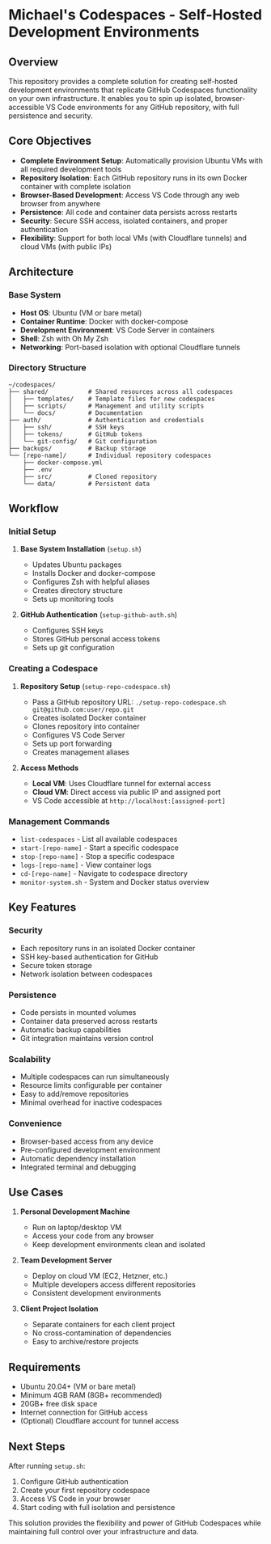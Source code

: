 # Michael's Codespaces - Self-Hosted Development Environments

## Overview

This repository provides a complete solution for creating self-hosted development environments that replicate GitHub Codespaces functionality on your own infrastructure. It enables you to spin up isolated, browser-accessible VS Code environments for any GitHub repository, with full persistence and security.

## Core Objectives

- **Complete Environment Setup**: Automatically provision Ubuntu VMs with all required development tools
- **Repository Isolation**: Each GitHub repository runs in its own Docker container with complete isolation
- **Browser-Based Development**: Access VS Code through any web browser from anywhere
- **Persistence**: All code and container data persists across restarts
- **Security**: Secure SSH access, isolated containers, and proper authentication
- **Flexibility**: Support for both local VMs (with Cloudflare tunnels) and cloud VMs (with public IPs)

## Architecture

### Base System
- **Host OS**: Ubuntu (VM or bare metal)
- **Container Runtime**: Docker with docker-compose
- **Development Environment**: VS Code Server in containers
- **Shell**: Zsh with Oh My Zsh
- **Networking**: Port-based isolation with optional Cloudflare tunnels

### Directory Structure
```
~/codespaces/
├── shared/           # Shared resources across all codespaces
│   ├── templates/    # Template files for new codespaces
│   ├── scripts/      # Management and utility scripts
│   └── docs/         # Documentation
├── auth/             # Authentication and credentials
│   ├── ssh/          # SSH keys
│   ├── tokens/       # GitHub tokens
│   └── git-config/   # Git configuration
├── backups/          # Backup storage
└── [repo-name]/      # Individual repository codespaces
    ├── docker-compose.yml
    ├── .env
    ├── src/          # Cloned repository
    └── data/         # Persistent data
```

## Workflow

### Initial Setup
1. **Base System Installation** (`setup.sh`)
   - Updates Ubuntu packages
   - Installs Docker and docker-compose
   - Configures Zsh with helpful aliases
   - Creates directory structure
   - Sets up monitoring tools

2. **GitHub Authentication** (`setup-github-auth.sh`)
   - Configures SSH keys
   - Stores GitHub personal access tokens
   - Sets up git configuration

### Creating a Codespace
1. **Repository Setup** (`setup-repo-codespace.sh`)
   - Pass a GitHub repository URL: `./setup-repo-codespace.sh git@github.com:user/repo.git`
   - Creates isolated Docker container
   - Clones repository into container
   - Configures VS Code Server
   - Sets up port forwarding
   - Creates management aliases

2. **Access Methods**
   - **Local VM**: Uses Cloudflare tunnel for external access
   - **Cloud VM**: Direct access via public IP and assigned port
   - VS Code accessible at `http://localhost:[assigned-port]`

### Management Commands
- `list-codespaces` - List all available codespaces
- `start-[repo-name]` - Start a specific codespace
- `stop-[repo-name]` - Stop a specific codespace
- `logs-[repo-name]` - View container logs
- `cd-[repo-name]` - Navigate to codespace directory
- `monitor-system.sh` - System and Docker status overview

## Key Features

### Security
- Each repository runs in an isolated Docker container
- SSH key-based authentication for GitHub
- Secure token storage
- Network isolation between codespaces

### Persistence
- Code persists in mounted volumes
- Container data preserved across restarts
- Automatic backup capabilities
- Git integration maintains version control

### Scalability
- Multiple codespaces can run simultaneously
- Resource limits configurable per container
- Easy to add/remove repositories
- Minimal overhead for inactive codespaces

### Convenience
- Browser-based access from any device
- Pre-configured development environment
- Automatic dependency installation
- Integrated terminal and debugging

## Use Cases

1. **Personal Development Machine**
   - Run on laptop/desktop VM
   - Access your code from any browser
   - Keep development environments clean and isolated

2. **Team Development Server**
   - Deploy on cloud VM (EC2, Hetzner, etc.)
   - Multiple developers access different repositories
   - Consistent development environments

3. **Client Project Isolation**
   - Separate containers for each client project
   - No cross-contamination of dependencies
   - Easy to archive/restore projects

## Requirements

- Ubuntu 20.04+ (VM or bare metal)
- Minimum 4GB RAM (8GB+ recommended)
- 20GB+ free disk space
- Internet connection for GitHub access
- (Optional) Cloudflare account for tunnel access

## Next Steps

After running `setup.sh`:
1. Configure GitHub authentication
2. Create your first repository codespace
3. Access VS Code in your browser
4. Start coding with full isolation and persistence

This solution provides the flexibility and power of GitHub Codespaces while maintaining full control over your infrastructure and data.